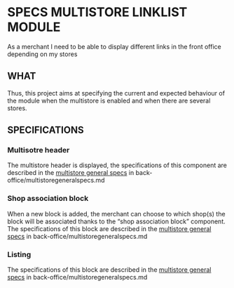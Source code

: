 # SPECS MULTISTORE LINKLIST MODULE

As a merchant I need to be able to display different links in the front office depending on my stores

## WHAT

Thus, this project aims at specifying the current and expected behaviour of the module when the multistore is enabled and when there are several stores.

## SPECIFICATIONS

### Multisotre header
The multistore header is displayed, the specifications of this component are described in the [multistore general specs](../back-office/multistoregeneralspecs.md#multistore-header-only-from-178) in back-office/multistoregeneralspecs.md

### Shop association block
When a new block is added, the merchant can choose to which shop(s) the block will be associated thanks to the “shop association block” component.<br/>
The specifications of this block are described in the [multistore general specs](../back-office/multistoregeneralspecs.md#shop-association-block) in back-office/multistoregeneralspecs.md

### Listing
The specifications of this block are described in the [multistore general specs](../back-office/multistoregeneralspecs.md#actions-in-the-lisitngs-grids) in back-office/multistoregeneralspecs.md
